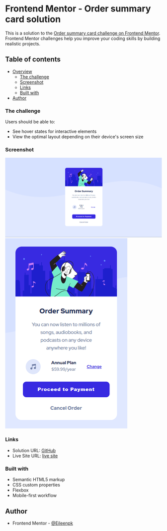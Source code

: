 # Frontend Mentor - Order summary card solution

This is a solution to the [Order summary card challenge on Frontend Mentor](https://www.frontendmentor.io/challenges/order-summary-component-QlPmajDUj). Frontend Mentor challenges help you improve your coding skills by building realistic projects. 

## Table of contents

- [Overview](#overview)
  - [The challenge](#the-challenge)
  - [Screenshot](#screenshot)
  - [Links](#links)
  - [Built with](#built-with)
- [Author](#author)


### The challenge

Users should be able to:

- See hover states for interactive elements
- View the optimal layout depending on their device's screen size

### Screenshot

![screen shot of full screen webpage](https://github.com/Eileenpk/order-summary-component/blob/main/images/Screenshot-website.png)
![screen shot of mobile webpage](https://github.com/Eileenpk/order-summary-component/blob/main/images/Screenshot-mobile.png)
### Links

- Solution URL: [GitHub](https://github.com/Eileenpk/order-summary-component)
- Live Site URL: [live site]( https://eileenpk.github.io/order-summary-component/)

### Built with

- Semantic HTML5 markup
- CSS custom properties
- Flexbox
- Mobile-first workflow

## Author

- Frontend Mentor - [@Eileenpk](https://www.frontendmentor.io/profile/Eileenpk)
